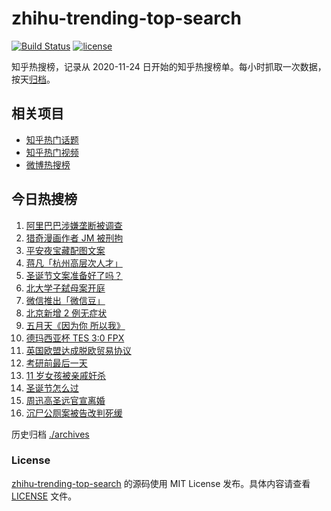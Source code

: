 # zhihu-trending-top-search

[![Build Status](https://github.com/justjavac/zhihu-trending-top-search/workflows/ci/badge.svg?branch=main)](https://github.com/justjavac/zhihu-trending-top-search/actions)
[![license](https://img.shields.io/github/license/justjavac/zhihu-trending-top-search)](https://github.com/justjavac/zhihu-trending-top-search/blob/main/LICENSE)

知乎热搜榜，记录从 2020-11-24 日开始的知乎热搜榜单。每小时抓取一次数据，按天[归档](./archives)。

## 相关项目

- [知乎热门话题](https://github.com/justjavac/zhihu-trending-hot-questions)
- [知乎热门视频](https://github.com/justjavac/zhihu-trending-hot-video)
- [微博热搜榜](https://github.com/justjavac/weibo-trending-hot-search)

## 今日热搜榜

<!-- BEGIN -->
<!-- 最后更新时间 Fri Dec 25 2020 13:11:59 GMT+0800 (CST) -->
1. [阿里巴巴涉嫌垄断被调查](https://www.zhihu.com/search?q=阿里巴巴)
1. [猎奇漫画作者 JM 被刑拘](https://www.zhihu.com/search?q=jm帝国漫画)
1. [平安夜宝藏配图文案](https://www.zhihu.com/search?q=平安夜)
1. [蒋凡「杭州高层次人才」](https://www.zhihu.com/search?q=蒋凡)
1. [圣诞节文案准备好了吗？](https://www.zhihu.com/search?q=圣诞节祝福)
1. [北大学子弑母案开庭](https://www.zhihu.com/search?q=北大弑母案)
1. [微信推出「微信豆」](https://www.zhihu.com/search?q=微信豆)
1. [北京新增 2 例无症状](https://www.zhihu.com/search?q=北京疫情)
1. [五月天《因为你 所以我》](https://www.zhihu.com/search?q=五月天)
1. [德玛西亚杯 TES 3:0 FPX](https://www.zhihu.com/search?q=fpx)
1. [英国欧盟达成脱欧贸易协议](https://www.zhihu.com/search?q=英国脱欧)
1. [考研前最后一天](https://www.zhihu.com/search?q=考研最后一天)
1. [11 岁女孩被亲戚奸杀](https://www.zhihu.com/search?q=女孩被亲戚奸杀)
1. [圣诞节怎么过](https://www.zhihu.com/search?q=圣诞节怎么过)
1. [周迅高圣远官宣离婚](https://www.zhihu.com/search?q=周迅高圣远)
1. [沉尸公厕案被告改判死缓](https://www.zhihu.com/search?q=沉尸公厕案)
<!-- END -->

历史归档 [./archives](./archives)

### License

[zhihu-trending-top-search](https://github.com/justjavac/zhihu-trending-top-search) 的源码使用 MIT License 发布。具体内容请查看 [LICENSE](./LICENSE) 文件。

